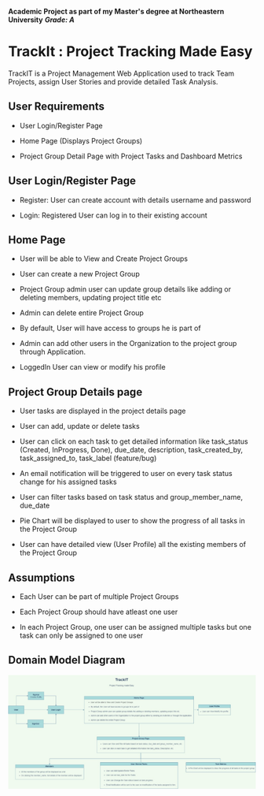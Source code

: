 

  **Academic Project as part of my Master's degree at Northeastern University**
  ***Grade: A***

# TrackIt : Project Tracking Made Easy

  

TrackIT is a Project Management Web Application used to track Team Projects, assign User Stories and provide detailed Task Analysis.

 
  

## User Requirements

  

- User Login/Register Page

- Home Page (Displays Project Groups)

- Project Group Detail Page with Project Tasks and Dashboard Metrics

  

## User Login/Register Page

  

- Register: User can create account with details username and password

- Login: Registered User can log in to their existing account

  

## Home Page

  

- User will be able to View and Create Project Groups

- User can create a new Project Group

- Project Group admin user can update group details like adding or deleting members, updating project title etc

- Admin can delete entire Project Group

- By default, User will have access to groups he is part of

- Admin can add other users in the Organization to the project group through Application.

- LoggedIn User can view or modify his profile

  

## Project Group Details page

  

- User tasks are displayed in the project details page

- User can add, update or delete tasks

- User can click on each task to get detailed information like task_status (Created, InProgress, Done), due_date, description, task_created_by, task_assigned_to, task_label (feature/bug)

- An email notification will be triggered to user on every task status change for his assigned tasks

- User can filter tasks based on task status and group_member_name, due_date

- Pie Chart will be displayed to user to show the progress of all tasks in the Project Group

- User can have detailed view (User Profile) all the existing members of the Project Group

  

## Assumptions

  

- Each User can be part of multiple Project Groups

- Each Project Group should have atleast one user

- In each Project Group, one user can be assigned multiple tasks but one task can only be assigned to one user

  

## Domain Model Diagram

  

<img  alt="Project Tracking Domain Model"  src="./project-tracking-domain-model.jpeg"  height=“350”  width=“720”>